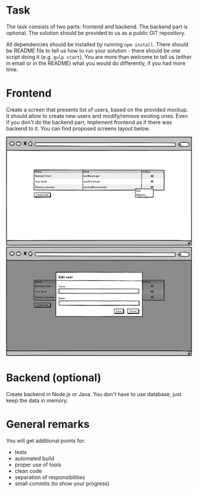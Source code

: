 # Task

The task consists of two parts: frontend and backend. The backend part is optional.
The solution should be provided to us as a public GIT repository.

All dependencies should be installed by running `npm install`. There should be README file to tell us how to run your solution - there should be one script doing it (e.g. `gulp start`). You are more than welcome to tell us (either in email or in the README) what you would do differently, if you had more time.

# Frontend

Create a screen that presents list of users, based on the provided mockup. It should allow to create new users and modify/remove existing ones. Even if you don't do the backend part, implement frontend as if there was backend to it. You can find proposed screens layout below. 

![User list](https://github.com/Pragmatists/task-kata/blob/master/users_1.png)
![User edit](https://github.com/Pragmatists/task-kata/blob/master/users_2.png)

# Backend (optional)

Create backend in Node.js or Java. You don't have to use database, just keep the data in memory.

# General remarks

You will get additional points for:

- tests
- automated build
- proper use of tools
- clean code
- separation of responsibilities
- small commits (to show your progress)


